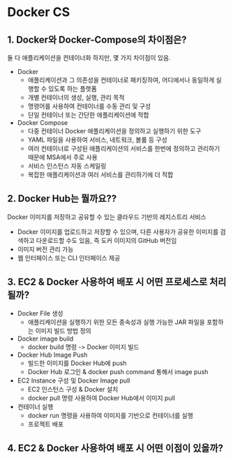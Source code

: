 # Docker CS

## 1. Docker와 Docker-Compose의 차이점은?
둘 다 애플리케이션을 컨테이너화 하지만, 몇 가지 차이점이 있음.

* Docker
  * 애플리케이션과 그 의존성을 컨테이너로 패키징하여, 어디에서나 동일하게 실행할 수 있도록 하는 플랫폼
  * 개별 컨테이너의 생성, 실행, 관리 목적
  * 명령어를 사용하여 컨테이너를 수동 관리 및 구성
  * 단일 컨테이너 또는 간단한 애플리케이션에 적합
* Docker Compose
  * 다중 컨테이너 Docker 애플리케이션을 정의하고 실행하기 위한 도구
  * YAML 파일을 사용하여 서비스, 네트워크, 볼륨 등 구성
  * 여러 컨테이너로 구성된 애플리케이션의 서비스를 한번에 정의하고 관리하기 때문에 MSA에서 주로 사용
  * 서비스 인스턴스 자동 스케일링
  * 복잡한 애플리케이션과 여러 서비스를 관리하기에 더 적합

## 2. Docker Hub는 뭘까요??
Docker 이미지를 저장하고 공유할 수 있는 클라우드 기반의 레지스트리 서비스

* Docker 이미지를 업로드하고 저장할 수 있으며, 다른 사용자가 공유한 이미지를 검색하고 다운로드할 수도 있음, 즉 도커 이미지의 GitHub 버전임
* 이미지 버전 관리 가능
* 웹 인터페이스 또는 CLI 인터페이스 제공

## 3. EC2 & Docker 사용하여 배포 시 어떤 프로세스로 처리될까?
* Docker File 생성
  * 애플리케이션을 실행하기 위한 모든 종속성과 실행 가능한 JAR 파일을 포함하는 이미지 빌드 방법 정의
* Docker image build
  * docker build 명령 -> Docker 이미지 빌드
* Docker Hub Image Push
  * 빌드한 이미지를 Docker Hub에 push
  * Docker Hub 로그인 & docker push command 통해서 image push
* EC2 Instance 구성 및 Docker Image pull
  * EC2 인스턴스 구성 & Docker 설치
  * docker pull 명령 사용하여 Docker Hub에서 이미지 pull
* 컨테이너 실행
  * docker run 명령을 사용하여 이미지를 기반으로 컨테이너를 실행
  * 프로젝트 배포

## 4. EC2 & Docker 사용하여 배포 시 어떤 이점이 있을까?